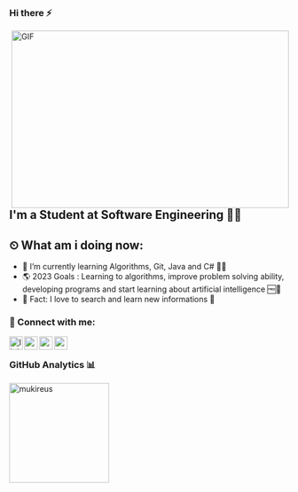 ### Hi there ⚡

<img align="right" alt="GIF" src="https://i.giphy.com/media/Lny6Rw04nsOOc/giphy.gif" width="500" height="320" />

## I'm a Student at Software Engineering 👨‍🎓
## ⏲ What am i doing now:
- 🔭 I’m currently learning Algorithms, Git, Java and C# 👩‍💻
- 🌎 2023 Goals : Learning to algorithms, improve problem solving ability, developing programs and start learning about artificial intelligence 🆓🤖
- 👋 Fact: I love to search and learn new informations 🚀

### 📩 Connect with me:

[<img align="left" alt="linkedin | LinkedIn" width="24px" src="https://raw.githubusercontent.com/peterthehan/peterthehan/master/assets/linkedin.svg" />][linkedin]
[<img align="left" height="24" width="24" src="https://upload.wikimedia.org/wikipedia/commons/7/7e/Gmail_icon_%282020%29.svg" />][gmail]
[<img align="left" height="24" width="24" src="https://user-images.githubusercontent.com/17762967/42728663-26ebdb04-87dd-11e8-928f-fb01479a2ce1.png" />][hackerrank]
[<img align="left" height="24" width="24" src="https://upload.wikimedia.org/wikipedia/commons/e/ef/Stack_Overflow_icon.svg" />][stackoverflow]

<br />

### GitHub Analytics 📊

  <img height="180em" align="left" src="https://github-readme-stats.vercel.app/api/top-langs?username=mercethem&show_icons=true&locale=en&layout=compact&langs_count=8&theme=radical" alt="mukireus"/>

</a>

<br />

[linkedin]: https://www.linkedin.com/in/mercethem/
[hackerrank]: https://www.hackerrank.com/mercethem/
[stackoverflow]: https://stackoverflow.com/users/20124061/ethem-merc/
[gmail]: mailto:mercethem@gmail.com
[git]: https://git-scm.com/
[github]: https://github.com/IbrahimTalha0
